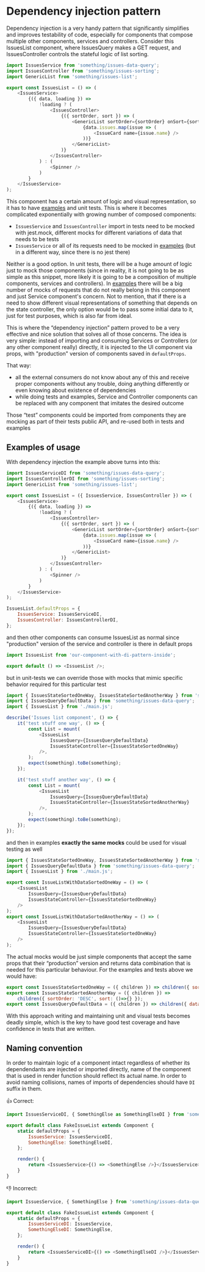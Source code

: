 # Dependency injection pattern

Dependency injection is a very handy pattern that significantly simplifies and improves testability
of code, especially for components that compose multiple other components, services and controllers.
Consider this IssuesList component, where IssuesQuery makes a GET request, and IssuesController
controls the stateful logic of list sorting.

```javascript
import IssuesService from 'something/issues-data-query';
import IssuesController from 'something/issues-sorting';
import GenericList from 'something/issues-list';

export const IssuesList = () => (
    <IssuesService>
        {({ data, loading }) =>
            !loading ? (
                <IssuesController>
                    {({ sortOrder, sort }) => (
                        <GenericList sortOrder={sortOrder} onSort={sort}>
                            {data.issues.map(issue => (
                                <IssueCard name={issue.name} />
                            ))}
                        </GenericList>
                    )}
                </IssuesController>
            ) : (
                <Spinner />
            )
        }
    </IssuesService>
);
```

This component has a certain amount of logic and visual representation, so it has to have
[examples]() and unit tests. This is where it becomes complicated exponentially with growing number
of composed components:

-   `IssuesService` and `IssuesController` import in tests need to be mocked with jest.mock,
    different mocks for different variations of data that needs to be tests
-   `IssuesService` or all of its requests need to be mocked in
    [examples](./components-types/ui/examples.md) (but in a different way, since there is no jest
    there)

Neither is a good option. In unit tests, there will be a huge amount of logic just to mock those
components (since in reality, it is not going to be as simple as this snippet, more likely it is
going to be a composition of multiple components, services and controllers). In
[examples](./components-types/ui/examples.md) there will be a big number of mocks of requests that
do not really belong in this component and just Service component's concern. Not to mention, that if
there is a need to show different visual representations of something that depends on the state
controller, the only option would be to pass some initial data to it, just for test purposes, which
is also far from ideal.

This is where the “dependency injection” pattern proved to be a very effective and nice solution
that solves all of those concerns. The idea is very simple: instead of importing and consuming
Services or Controllers (or any other component really) directly, it is injected to the UI component
via props, with "production" version of components saved in `defaultProps`.

That way:

-   all the external consumers do not know about any of this and receive proper components without
    any trouble, doing anything differently or even knowing about existence of dependencies
-   while doing tests and examples, Service and Controller components can be replaced with any
    component that imitates the desired outcome

Those “test” components could be imported from components they are mocking as part of their tests
public API, and re-used both in tests and examples

## Examples of usage

With dependency injection the example above turns into this:

```javascript
import IssuesServiceDI from 'something/issues-data-query';
import IssuesControllerDI from 'something/issues-sorting';
import GenericList from 'something/issues-list';

export const IssuesList = ({ IssuesService, IssuesController }) => (
    <IssuesService>
        {({ data, loading }) =>
            !loading ? (
                <IssuesController>
                    {({ sortOrder, sort }) => (
                        <GenericList sortOrder={sortOrder} onSort={sort}>
                            {data.issues.map(issue => (
                                <IssueCard name={issue.name} />
                            ))}
                        </GenericList>
                    )}
                </IssuesController>
            ) : (
                <Spinner />
            )
        }
    </IssuesService>
);

IssuesList.defaultProps = {
    IssuesService: IssuesServiceDI,
    IssuesController: IssuesControllerDI,
};
```

and then other components can consume IssuesList as normal since "production" version of the service
and controller is there in default props

```javascript
import IssuesList from 'our-component-with-di-pattern-inside';

export default () => <IssuesList />;
```

but in unit-tests we can override those with mocks that mimic specific behavior required for this
particular test

```javascript
import { IssuesStateSortedOneWay, IssuesStateSortedAnotherWay } from 'something/issues-sorting';
import { IssuesQueryDefaultData } from 'something/issues-data-query';
import { IssuesList } from './main.js';

describe('Issues list component', () => {
    it('test stuff one way', () => {
        const List = mount(
            <IssuesList
                IssuesQuery={IssuesQueryDefaultData}
                IssuesStateController={IssuesStateSortedOneWay}
            />,
        );
        expect(something).toBe(something);
    });

    it('test stuff another way', () => {
        const List = mount(
            <IssuesList
                IssuesQuery={IssuesQueryDefaultData}
                IssuesStateController={IssuesStateSortedAnotherWay}
            />,
        );
        expect(something).toBe(something);
    });
});
```

and then in examples **exactly the same mocks** could be used for visual testing as well

```javascript
import { IssuesStateSortedOneWay, IssuesStateSortedAnotherWay } from 'something/issues-sorting';
import { IssuesQueryDefaultData } from 'something/issues-data-query';
import { IssuesList } from './main.js';

export const IssueListWithDataSortedOneWay = () => (
    <IssuesList
        IssuesQuery={IssuesQueryDefaultData}
        IssuesStateController={IssuesStateSortedOneWay}
    />
);
export const IssueListWithDataSortedAnotherWay = () => (
    <IssuesList
        IssuesQuery={IssuesQueryDefaultData}
        IssuesStateController={IssuesStateSortedOneWay}
    />
);
```

The actual mocks would be just simple components that accept the same props that their “production”
version and returns data combination that is needed for this particular behaviour. For the examples
and tests above we would have:

```javascript
export const IssuesStateSortedOneWay = ({ children }) => children({ sortOrder: 'ASC', sort: ()=>{}) });
export const IssuesStateSortedAnotherWay = ({ children }) =>
    children({ sortOrder: 'DESC', sort: ()=>{} });
export const IssuesQueryDefaultData = ({ children }) => children({ data: 'something', loading: false });
```

With this approach writing and maintaining unit and visual tests becomes deadly simple, which is the
key to have good test coverage and have confidence in tests that are written.

## Naming convention

In order to maintain logic of a component intact regardless of whether its dependendants are
injected or imported directly, name of the component that is used in render function should reflect
its actual name. In order to avoid naming collisions, names of imports of dependencies should have
`DI` suffix in them.

👍 Correct:

```javascript
import IssuesServiceDI, { SomethingElse as SomethingElseDI } from 'something/issues-data-query';

export default class FakeIssueList extends Component {
    static defaultProps = {
        IssuesService: IssuesServiceDI,
        SomethingElse: SomethingElseDI,
    };

    render() {
        return <IssuesService>{() => <SomethingElse />}</IssuesService>;
    }
}
```

👎 Incorrect:

```javascript
import IssuesService, { SomethingElse } from 'something/issues-data-query';

export default class FakeIssueList extends Component {
    static defaultProps = {
        IssuesServiceDI: IssuesService,
        SomethingElseDI: SomethingElse,
    };

    render() {
        return <IssuesServiceDI>{() => <SomethingElseDI />}</IssuesServiceDI>;
    }
}
```
